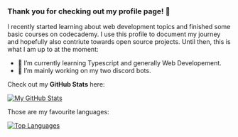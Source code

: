 ### Thank you for checking out my profile page! 👋

I recently started learning about web development topics and finished some basic courses on codecademy. I use this profile to document my journey and hopefully also contriute towards open source projects. Until then, this is what I am up to at the moment: 

- 🌱 I’m currently learning Typescript and generally Web Developement.
- 🔭 I’m mainly working on my two discord bots.

Check out my **GitHub Stats** here:

[![My GitHub Stats](https://github-readme-stats.vercel.app/api?username=defnot001)](https://github.com/anuraghazra/github-readme-stats)

Those are my favourite languages:

[![Top Languages](https://github-readme-stats.vercel.app/api/top-langs/?username=defnot001)](https://github.com/anuraghazra/github-readme-stats)

